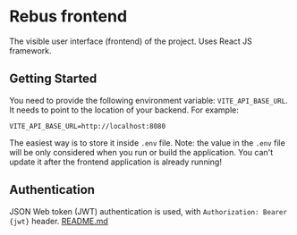 # Rebus frontend

The visible user interface (frontend) of the project. Uses React JS framework.

## Getting Started

You need to provide the following environment variable: `VITE_API_BASE_URL`. It needs to point to
the location of your backend. For example:

```
VITE_API_BASE_URL=http://localhost:8080
```

The easiest way is to store it inside `.env` file. Note: the value in the `.env` file will be only
considered when you run or build the application. You can't update it after the frontend application
is already running!

## Authentication

JSON Web token (JWT) authentication is used, with `Authorization: Bearer {jwt}` header.
[README.md](..%2Fbackend%2FREADME.md)
